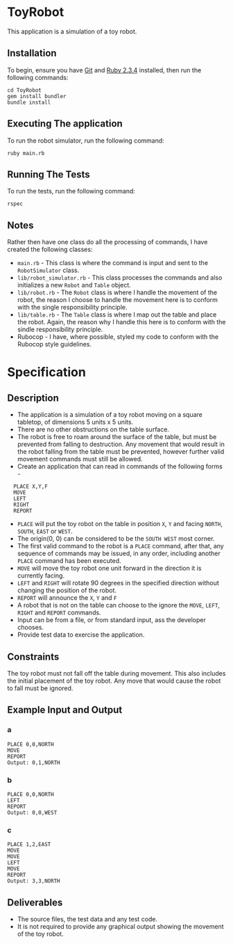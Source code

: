 # ToyRobot
This application is a simulation of a toy robot.
## Installation
To begin, ensure you have [Git](https://git-scm.com/downloads) and [Ruby 2.3.4](https://www.ruby-lang.org/en/downloads/) installed, then run the following commands:
```git clone git@github.com:hin101/ToyRobot.git
cd ToyRobot
gem install bundler
bundle install
```
## Executing The application
To run the robot simulator, run the following command:
```
ruby main.rb
```
## Running The Tests
To run the tests, run the following command:
```
rspec
```
## Notes
Rather then have one class do all the processing of commands, I have created the following classes:

* `main.rb` - This class is where the command is input and sent to the `RobotSimulator` class.
* `lib/robot_simulator.rb` - This class processes the commands and also initializes a new `Robot` and `Table` object.
* `lib/robot.rb` - The `Robot` class is where I handle the movement of the robot, the reason I choose to handle the movement here is to conform with the single responsibility principle.
* `lib/table.rb` - The `Table` class is where I map out the table and place the robot. Again, the reason why I handle this here is to conform with the sindle responsibility principle.
* Rubocop - I have, where possible, styled my code to conform with the Rubocop style guidelines.

Specification
=============

Description
-----------

- The application is a simulation of a toy robot moving on a square tabletop, of dimensions 5 units x 5 units.
- There are no other obstructions on the table surface.
- The robot is free to roam around the surface of the table, but must be prevented from falling to destruction. Any movement that would result in the robot falling from the table must be prevented, however further valid movement commands must still be allowed.
- Create an application that can read in commands of the following forms -
```
  PLACE X,Y,F
  MOVE
  LEFT
  RIGHT
  REPORT
```
- `PLACE` will put the toy robot on the table in position `X`, `Y` and facing `NORTH`, `SOUTH`, `EAST` or `WEST`.
- The origin(0, 0) can be considered to be the `SOUTH WEST` most corner.
- The first valid command to the robot is a `PLACE` command, after that, any sequence of commands may be issued, in any order, including another `PLACE` command has been executed.
- `MOVE` will move the toy robot one unit forward in the direction it is currently facing.
- `LEFT` and `RIGHT` will rotate 90 degrees in the specified direction without changing the position of the robot.
- `REPORT` will announce the `X`, `Y` and `F`
- A robot that is not on the table can choose to the ignore the `MOVE`, `LEFT`, `RIGHT` and `REPORT` commands.
- Input can be from a file, or from standard input, ass the developer chooses.
- Provide test data to exercise the application.

Constraints
-----------

The toy robot must not fall off the table during movement. This also includes the initial placement of the toy robot. Any move that would cause the robot to fall must be ignored.

Example Input and Output
------------------------

### a
```
PLACE 0,0,NORTH
MOVE
REPORT
Output: 0,1,NORTH
```

### b
```
PLACE 0,0,NORTH
LEFT
REPORT
Output: 0,0,WEST
```

### c
```
PLACE 1,2,EAST
MOVE
MOVE
LEFT
MOVE
REPORT
Output: 3,3,NORTH
```

Deliverables
------------

- The source files, the test data and any test code.
- It is not required to provide any graphical output showing the movement of the toy robot.
